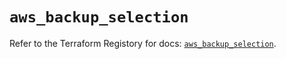 # `aws_backup_selection`

Refer to the Terraform Registory for docs: [`aws_backup_selection`](https://registry.terraform.io/providers/hashicorp/aws/5.29.0/docs/resources/backup_selection).
